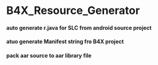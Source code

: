 # B4X_Resource_Generator

#### auto generate r.java for SLC from android source project
#### atuo generate Manifest string fro B4X project
#### pack aar source to aar library file

